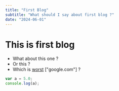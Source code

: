 ```yaml
---
title: "First Blog"
subtitle: "What should I say about first blog ?"
date: "2024-06-01"
---
```


# This is first blog

- What about this one ?
- Or this ?
- Which is <a href="google.com">worst</a> ["google.com"] ?

```javascript
var a = 5.0;
console.log(a);
```

